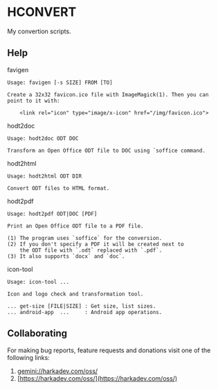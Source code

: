 # HCONVERT

My convertion scripts.

## Help

favigen

    Usage: favigen [-s SIZE] FROM [TO]
    
    Create a 32x32 favicon.ico file with ImageMagick(1). Then you can
    point to it with:
    
        <link rel="icon" type="image/x-icon" href="/img/favicon.ico">

hodt2doc

    Usage: hodt2doc ODT DOC
    
    Transform an Open Office ODT file to DOC using `soffice command.

hodt2html

    Usage: hodt2html ODT DIR
    
    Convert ODT files to HTML format.

hodt2pdf

    Usage: hodt2pdf ODT|DOC [PDF]
    
    Print an Open Office ODT file to a PDF file.
    
    (1) The program uses `soffice` for the conversion.
    (2) If you don't specify a PDF it will be created next to
        the ODT file with `.odt` replaced with `.pdf`.
    (3) It also supports `docx` and `doc`.

icon-tool

    Usage: icon-tool ...
    
    Icon and logo check and transformation tool.
    
    ... get-size [FILE|SIZE] : Get size, list sizes.
    ... android-app  ...     : Android app operations.

## Collaborating

For making bug reports, feature requests and donations visit
one of the following links:

1. [gemini://harkadev.com/oss/](gemini://harkadev.com/oss/)
2. [https://harkadev.com/oss/](https://harkadev.com/oss/)
